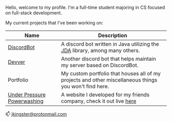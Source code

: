 Hello, welcome to my profile. I'm a full-time student majoring in CS focused on full-stack development. 

My current projects that I've been working on:

Name | Description
------|------------
[DiscordBot](https://github.com/JacobDevelopment/DiscordBot) | A discord bot written in Java utilizing the [JDA](https://www.github.com) library, among many others.
[Devver](https://github.com/JacobDevelopment/Devver) | Another discord bot that helps maintain my server based on DiscordBot.
Portfolio | My custom portfolio that houses all of my projects and other miscellaneous things you won't find here.
[Under Pressure Powerwashing](https://github.com/JacobDevelopment/underpressure-pw) | A website I developed for my friends company, check it out live [here](http://www.uppw.org/)

📫 jkingster@protonmail.com
